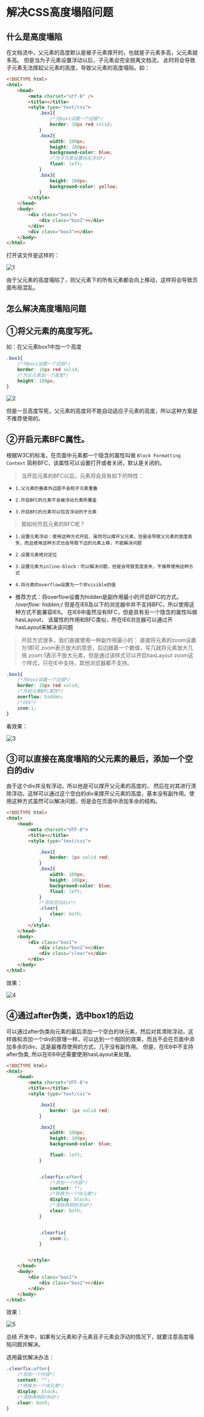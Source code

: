 # 解决CSS高度塌陷问题

## 什么是高度塌陷

在文档流中，父元素的高度默认是被子元素撑开的，也就是子元素多高，父元素就多高。
但是当为子元素设置浮动以后，子元素会完全脱离文档流，
此时将会导致子元素无法撑起父元素的高度，导致父元素的高度塌陷。如：

```html
<!DOCTYPE html>
<html>
    <head>
        <meta charset="utf-8" />
        <title></title>
        <style type="text/css">
            .box1{
                /*为box1设置一个边框*/
                border: 10px red solid;
            }
            .box2{
                width: 100px;
                height: 100px;
                background-color: blue;
                /*为子元素设置向左浮动*/
                float: left;
            }
            .box3{
                height: 100px;
                background-color: yellow;
            }
        </style>
    </head>
    <body>
        <div class="box1">
            <div class="box2"></div>
        </div>
        <div class="box3"></div>
    </body>
</html>
```

打开该文件是这样的：

![1](./images/1.png)

 由于父元素的高度塌陷了，则父元素下的所有元素都会向上移动，这样将会导致页面布局混乱。

## 怎么解决高度塌陷问题

## **①将父元素的高度写死。**

如：在父元素box1中加一个高度

```css
.box1{
    /*为box1设置一个边框*/
    border: 10px red solid;
    /*为父元素加一个高度*/
    height: 100px;
}
```

![2](./images/2.png)

但是一旦高度写死，父元素的高度将不能自动适应子元素的高度，所以这种方案是不推荐使用的。

## **②开启元素BFC属性。**

根据W3C的标准，在页面中元素都一个隐含的属性叫做 `Block Formatting Context`
简称BFC，该属性可以设置打开或者关闭，默认是关闭的。
> 当开启元素的BFC以后，元素将会具有如下的特性：
 *     1.父元素的垂直外边距不会和子元素重叠
 *     2.开启BFC的元素不会被浮动元素所覆盖
 *     3.开启BFC的元素可以包含浮动的子元素

> 那如何开启元素的BFC呢？
 *     1.设置元素浮动：使用这种方式开启，虽然可以撑开父元素，但是会导致父元素的宽度丢失，而且使用这种方式也会导致下边的元素上移，不能解决问题
 *     2.设置元素绝对定位
 *     3.设置元素为inline-block：可以解决问题，但是会导致宽度丢失，不推荐使用这种方式
 *     4.将元素的overflow设置为一个非visible的值
 * 推荐方式：将overflow设置为hidden是副作用最小的开启BFC的方式。
 /*overflow: hidden;*/
但是在IE6及以下的浏览器中并不支持BFC，所以使用这种方式不能兼容IE6。
在IE6中虽然没有BFC，但是具有另一个隐含的属性叫做hasLayout，
该属性的作用和BFC类似，所在IE6浏览器可以通过开hasLayout来解决该问题
> 开启方式很多，我们直接使用一种副作用最小的：
直接将元素的zoom设置为1即可
 zoom表示放大的意思，后边跟着一个数值，写几就将元素放大几倍
 zoom:1表示不放大元素，但是通过该样式可以开启hasLayout
 zoom这个样式，只在IE中支持，其他浏览器都不支持。

```css
.box1{
    /*为box1设置一个边框*/
    border: 10px red solid;
    /*开启元素BFC属性*/
    overflow: hidden;
    /*IE6*/
    zoom:1;
}
```

看效果：

![3](./images/3.png)

## **③可以直接在高度塌陷的父元素的最后，添加一个空白的div**

由于这个div并没有浮动，所以他是可以撑开父元素的高度的， 然后在对其进行清除浮动，这样可以通过这个空白的div来撑开父元素的高度，基本没有副作用。使用这种方式虽然可以解决问题，但是会在页面中添加多余的结构。

```html
<!DOCTYPE html>
<html>
    <head>
        <meta charset="UTF-8">
        <title></title>
        <style type="text/css">

            .box1{
                border: 1px solid red;
            }
            .box2{
                width: 100px;
                height: 100px;
                background-color: blue;
                float: left;
            }
            /*添加空白div*/
            .clear{
                clear: both;
            }
        </style>
    </head>
    <body>
        <div class="box1">
            <div class="box2"></div>
            <div class="clear"></div>
        </div>
    </body>
</html>
```

效果：

![4](./images/4.png)

## **④通过after伪类，选中box1的后边**

可以通过after伪类向元素的最后添加一个空白的块元素，然后对其清除浮动，这样做和添加一个div的原理一样，可以达到一个相同的效果，而且不会在页面中添加多余的div，这是最推荐使用的方式，几乎没有副作用。
但是，在IE6中不支持after伪类, 所以在IE6中还需要使用hasLayout来处理。

```html
<!DOCTYPE html>
<html>
    <head>
        <meta charset="UTF-8">
        <title></title>
        <style type="text/css">

            .box1{
                border: 1px solid red;
            }

            .box2{
                width: 100px;
                height: 100px;
                background-color: blue;

                float: left;
            }


            .clearfix:after{
                /*添加一个内容*/
                content: "";
                /*转换为一个块元素*/
                display: block;
                /*清除两侧的浮动*/
                clear: both;
            }


            .clearfix{
                zoom:1;
            }


        </style>
    </head>
    <body>
        <div class="box1">
            <div class="box2"></div>
        </div>
    </body>
</html>
```

效果：

![5](./images/5.png)

总结
开发中，如果有父元素和子元素且子元素会浮动的情况下，就要注意高度塌陷问题并解决。

选用最优解决办法：

```css
.clearfix:after{
    /*添加一个内容*/
    content: "";
    /*转换为一个块元素*/
    display: block;
    /*清除两侧的浮动*/
    clear: both;
}
```
